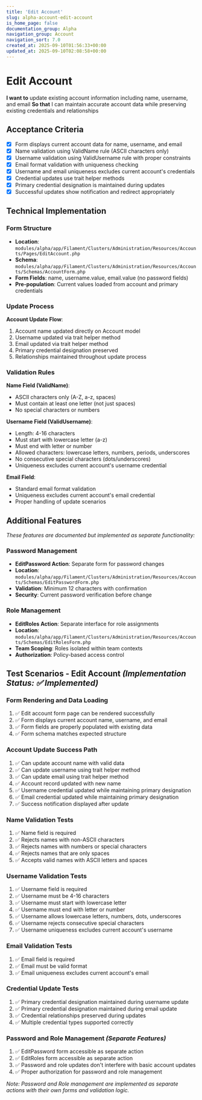 ```yaml
---
title: 'Edit Account'
slug: alpha-account-edit-account
is_home_page: false
documentation_group: Alpha
navigation_group: Account
navigation_sort: 7.0
created_at: 2025-09-10T01:56:33+00:00
updated_at: 2025-09-10T02:08:58+00:00
---
```


# Edit Account

**I want to** update existing account information including name, username, and email
**So that** I can maintain accurate account data while preserving existing credentials and relationships

## Acceptance Criteria

- [x] Form displays current account data for name, username, and email
- [x] Name validation using ValidName rule (ASCII characters only)
- [x] Username validation using ValidUsername rule with proper constraints
- [x] Email format validation with uniqueness checking
- [x] Username and email uniqueness excludes current account's credentials
- [x] Credential updates use trait helper methods
- [x] Primary credential designation is maintained during updates
- [x] Successful updates show notification and redirect appropriately

## Technical Implementation

### Form Structure

- **Location**: `modules/alpha/app/Filament/Clusters/Administration/Resources/Accounts/Pages/EditAccount.php`
- **Schema**: `modules/alpha/app/Filament/Clusters/Administration/Resources/Accounts/Schemas/AccountForm.php`
- **Form Fields**: name, username.value, email.value (no password fields)
- **Pre-population**: Current values loaded from account and primary credentials

### Update Process

**Account Update Flow**:

1. Account name updated directly on Account model
2. Username updated via trait helper method
3. Email updated via trait helper method
4. Primary credential designation preserved
5. Relationships maintained throughout update process


### Validation Rules

**Name Field (ValidName)**:

- ASCII characters only (A-Z, a-z, spaces)
- Must contain at least one letter (not just spaces)
- No special characters or numbers

**Username Field (ValidUsername)**:

- Length: 4-16 characters
- Must start with lowercase letter (a-z)
- Must end with letter or number
- Allowed characters: lowercase letters, numbers, periods, underscores
- No consecutive special characters (dots/underscores)
- Uniqueness excludes current account's username credential

**Email Field**:

- Standard email format validation
- Uniqueness excludes current account's email credential
- Proper handling of update scenarios

## Additional Features

*These features are documented but implemented as separate functionality:*

### Password Management

- **EditPassword Action**: Separate form for password changes
- **Location**: `modules/alpha/app/Filament/Clusters/Administration/Resources/Accounts/Schemas/EditPasswordForm.php`
- **Validation**: Minimum 12 characters with confirmation
- **Security**: Current password verification before change

### Role Management

- **EditRoles Action**: Separate interface for role assignments
- **Location**: `modules/alpha/app/Filament/Clusters/Administration/Resources/Accounts/Schemas/EditRolesForm.php`
- **Team Scoping**: Roles isolated within team contexts
- **Authorization**: Policy-based access control

## Test Scenarios - Edit Account *(Implementation Status: ✅ Implemented)*

### Form Rendering and Data Loading

1. ✅ Edit account form page can be rendered successfully
2. ✅ Form displays current account name, username, and email
3. ✅ Form fields are properly populated with existing data
4. ✅ Form schema matches expected structure

### Account Update Success Path

1. ✅ Can update account name with valid data
2. ✅ Can update username using trait helper method
3. ✅ Can update email using trait helper method
4. ✅ Account record updated with new name
5. ✅ Username credential updated while maintaining primary designation
6. ✅ Email credential updated while maintaining primary designation
7. ✅ Success notification displayed after update

### Name Validation Tests

1. ✅ Name field is required
2. ✅ Rejects names with non-ASCII characters
3. ✅ Rejects names with numbers or special characters
4. ✅ Rejects names that are only spaces
5. ✅ Accepts valid names with ASCII letters and spaces

### Username Validation Tests

1. ✅ Username field is required
2. ✅ Username must be 4-16 characters
3. ✅ Username must start with lowercase letter
4. ✅ Username must end with letter or number
5. ✅ Username allows lowercase letters, numbers, dots, underscores
6. ✅ Username rejects consecutive special characters
7. ✅ Username uniqueness excludes current account's username

### Email Validation Tests

1. ✅ Email field is required
2. ✅ Email must be valid format
3. ✅ Email uniqueness excludes current account's email

### Credential Update Tests

1. ✅ Primary credential designation maintained during username update
2. ✅ Primary credential designation maintained during email update
3. ✅ Credential relationships preserved during updates
4. ✅ Multiple credential types supported correctly

### Password and Role Management *(Separate Features)*

1. ✅ EditPassword form accessible as separate action
2. ✅ EditRoles form accessible as separate action
3. ✅ Password and role updates don't interfere with basic account updates
4. ✅ Proper authorization for password and role management

*Note: Password and Role management are implemented as separate actions with their own forms and validation logic.*
